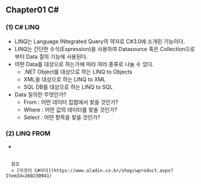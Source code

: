 ## Chapter01 C#  

### (1) C# LINQ
 - LINQ는 Language INtegrated Query의 약자로 C#3.0에 소개된 기능이다. 
 - LINQ는 간단한 수식(Expression)을 사용하여 Datasource 혹은 Collection으로 부터 Data 질의 기능에 사용된다. 
 - 어떤 Data를 대상으로 하는가에 따라 여러 종류로 나눌 수 있다. 
   - .NET Object를 대상으로 하는 LINQ to Objects
   - XML을 대상으로 하는 LINQ to XML 
   - SQL DB를 대상으로 하는 LINQ to SQL
 - Data 질의란 무엇인가? 
   - From   : 어떤 데이터 집합에서 찾을 것인가? 
   - Where  : 어떤 값의 데이터를 찾을 것인가? 
   - Select : 어떤 항목을 찾을 것인가?          

### (2) LINQ FROM 
 - 
```

  참조   
  > [이것이 C#이다](https://www.aladin.co.kr/shop/wproduct.aspx?ItemId=260230941)   
      
